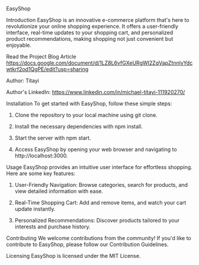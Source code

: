 EasyShop

Introduction
EasyShop is an innovative e-commerce platform that's here to revolutionize your online shopping experience. It offers a user-friendly interface, real-time updates to your shopping cart, and personalized product recommendations, making shopping not just convenient but enjoyable.

Read the Project Blog Article
https://docs.google.com/document/d/1LZ8L6vfGXeURgWI2ZqVapZtnnlyYdcwtkrf2od1QgPE/edit?usp=sharing

Author: Titayi

Author's LinkedIn: https://www.linkedin.com/in/michael-titayi-111920270/

Installation
To get started with EasyShop, follow these simple steps:

1. Clone the repository to your local machine using git clone.

2. Install the necessary dependencies with npm install.

3. Start the server with npm start.

4. Access EasyShop by opening your web browser and navigating to http://localhost:3000.

Usage
EasyShop provides an intuitive user interface for effortless shopping. Here are some key features:

1. User-Friendly Navigation: Browse categories, search for products, and view detailed information with ease.

2. Real-Time Shopping Cart: Add and remove items, and watch your cart update instantly.

3. Personalized Recommendations: Discover products tailored to your interests and purchase history.

Contributing
We welcome contributions from the community! If you'd like to contribute to EasyShop, please follow our Contribution Guidelines.

Licensing
EasyShop is licensed under the MIT License.
